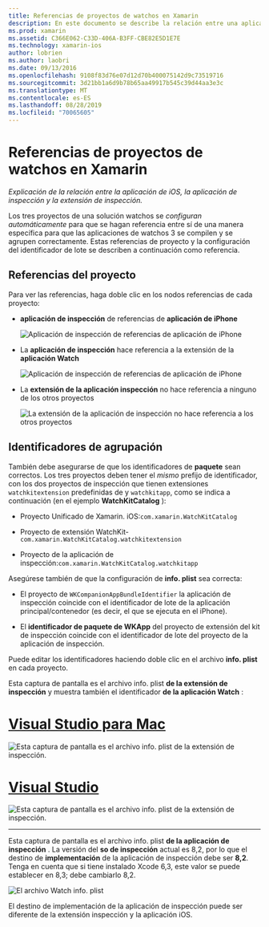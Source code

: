 ```yaml
---
title: Referencias de proyectos de watchos en Xamarin
description: En este documento se describe la relación entre una aplicación de iOS, una aplicación de inspección y una extensión de aplicación de inspección. Describe las referencias de proyecto y los identificadores de agrupación.
ms.prod: xamarin
ms.assetid: C366E062-C33D-406A-B3FF-CBE82E5D1E7E
ms.technology: xamarin-ios
author: lobrien
ms.author: laobri
ms.date: 09/13/2016
ms.openlocfilehash: 9108f83d76e07d12d70b400075142d9c73519716
ms.sourcegitcommit: 3d21bb1a6d9b78b65aa49917b545c39d44aa3e3c
ms.translationtype: MT
ms.contentlocale: es-ES
ms.lasthandoff: 08/28/2019
ms.locfileid: "70065605"
---
```

# <a name="watchos-project-references-in-xamarin"></a>Referencias de proyectos de watchos en Xamarin

_Explicación de la relación entre la aplicación de iOS, la aplicación de inspección y la extensión de inspección._

Los tres proyectos de una solución watchos se *configuran automáticamente* para que se hagan referencia entre sí de una manera específica para que las aplicaciones de watchos 3 se compilen y se agrupen correctamente. Estas referencias de proyecto y la configuración del identificador de lote se describen a continuación como referencia.

## <a name="project-references"></a>Referencias del proyecto

Para ver las referencias, haga doble clic en los nodos referencias de cada proyecto:

- **aplicación de inspección** de referencias de **aplicación de iPhone**

  ![](project-references-images/catalog-reference1.png "Aplicación de inspección de referencias de aplicación de iPhone")

- La **aplicación de inspección** hace referencia a la extensión de la **aplicación Watch**

  ![](project-references-images/catalog-reference2.png "Aplicación de inspección de referencias de aplicación de iPhone")


- La **extensión de la aplicación inspección** no hace referencia a ninguno de los otros proyectos

  ![](project-references-images/catalog-reference3.png "La extensión de la aplicación de inspección no hace referencia a los otros proyectos")



## <a name="bundle-identifiers"></a>Identificadores de agrupación

También debe asegurarse de que los identificadores de **paquete** sean correctos.
Los tres proyectos deben tener el *mismo* prefijo de identificador, con los dos proyectos de inspección que tienen extensiones `watchkitextension` predefinidas de y `watchkitapp`, como se indica a continuación (en el ejemplo **WatchKitCatalog** ):

- Proyecto Unificado de Xamarin. iOS:`com.xamarin.WatchKitCatalog`

- Proyecto de extensión WatchKit-`com.xamarin.WatchKitCatalog.watchkitextension`

- Proyecto de la aplicación de inspección:`com.xamarin.WatchKitCatalog.watchkitapp`

Asegúrese también de que la configuración de **info. plist** sea correcta:

- El proyecto de `WKCompanionAppBundleIdentifier` la aplicación de inspección coincide con el identificador de lote de la aplicación principal/contenedor (es decir, el que se ejecuta en el iPhone).

- El **identificador de paquete de WKApp** del proyecto de extensión del kit de inspección coincide con el identificador de lote del proyecto de la aplicación de inspección.

Puede editar los identificadores haciendo doble clic en el archivo **info. plist** en cada proyecto.

Esta captura de pantalla es el archivo info. plist **de la extensión de inspección** y muestra también el identificador **de la aplicación Watch** :

# <a name="visual-studio-for-mactabmacos"></a>[Visual Studio para Mac](#tab/macos)

![](project-references-images/infoplist-extension.png "Esta captura de pantalla es el archivo info. plist de la extensión de inspección.")

# <a name="visual-studiotabwindows"></a>[Visual Studio](#tab/windows)

![](project-references-images/infoplist-extension-vs.png "Esta captura de pantalla es el archivo info. plist de la extensión de inspección.")

-----

Esta captura de pantalla es el archivo info. plist **de la aplicación de inspección** .
La versión del **so de inspección** actual es 8,2, por lo que el destino de **implementación** de la aplicación de inspección debe ser **8,2**. Tenga en cuenta que si tiene instalado Xcode 6,3, este valor se puede establecer en 8,3; debe cambiarlo 8,2.

![](project-references-images/infoplist-watchapp.png "El archivo Watch info. plist")

El destino de implementación de la aplicación de inspección puede ser diferente de la extensión inspección y la aplicación iOS.

